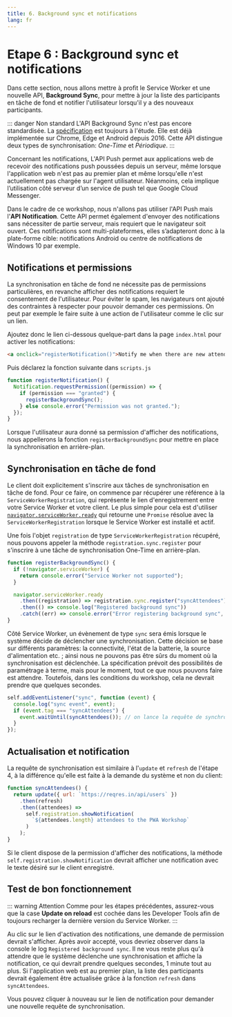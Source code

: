 ```yaml
---
title: 6. Background sync et notifications
lang: fr
---
```


# Etape 6 : Background sync et notifications

Dans cette section, nous allons mettre à profit le Service Worker et une nouvelle API, **Background Sync**, pour mettre à jour la liste des participants en tâche de fond et notifier l'utilisateur lorsqu'il y a des nouveaux participants.

::: danger Non standard
L'API Background Sync n'est pas encore standardisée. La [spécification](https://wicg.github.io/BackgroundSync/spec/) est toujours à l'étude. Elle est déjà implémentée sur Chrome, Edge et Android depuis 2016. Cette API distingue deux types de synchronisation: _One-Time_ et _Périodique_.
:::

Concernant les notifications, L'API Push permet aux applications web de recevoir des notifications push poussées depuis un serveur, même lorsque l'application web n'est pas au premier plan et même lorsqu'elle n'est actuellement pas chargée sur l'agent utilisateur. Néanmoins, cela implique l’utilisation côté serveur d’un service de push tel que Google Cloud Messenger.

Dans le cadre de ce workshop, nous n'allons pas utiliser l'API Push mais l'**API Notification**. Cette API permet également d'envoyer des notifications sans nécessiter de partie serveur, mais requiert que le navigateur soit ouvert. Ces notifications sont multi-plateformes, elles s’adapteront donc à la plate-forme cible: notifications Android ou centre de notifications de Windows 10 par exemple.

## Notifications et permissions

La synchronisation en tâche de fond ne nécessite pas de permissions particulières, en revanche afficher des notifications requiert le consentement de l'utilisateur. Pour éviter le spam, les navigateurs ont ajouté des contraintes à respecter pour pouvoir demander ces permissions. On peut par exemple le faire suite à une action de l'utilisateur comme le clic sur un lien.

Ajoutez donc le lien ci-dessous quelque-part dans la page `index.html` pour activer les notifications:

```html
<a onclick="registerNotification()">Notify me when there are new attendees</a>
```

Puis déclarez la fonction suivante dans `scripts.js`

```js
function registerNotification() {
  Notification.requestPermission((permission) => {
    if (permission === "granted") {
      registerBackgroundSync();
    } else console.error("Permission was not granted.");
  });
}
```

Lorsque l'utilisateur aura donné sa permission d'afficher des notifications, nous appellerons la fonction `registerBackgroundSync` pour mettre en place la synchronisation en arrière-plan.

## Synchronisation en tâche de fond

Le client doit explicitement s'inscrire aux tâches de synchronisation en tâche de fond. Pour ce faire, on commence par récupérer une référence à la `ServiceWorkerRegistration`, qui représente le lien d'enregistrement entre votre Service Worker et votre client. Le plus simple pour cela est d'utiliser [`navigator.serviceWorker.ready`](https://developer.mozilla.org/en-US/docs/Web/API/ServiceWorkerContainer/ready) qui retourne une `Promise` résolue avec la `ServiceWorkerRegistration` lorsque le Service Worker est installé et actif.

Une fois l'objet `registration` de type `ServiceWorkerRegistration` récupéré, nous pouvons appeler la méthode `registration.sync.register` pour s'inscrire à une tâche de synchronisation One-Time en arrière-plan.

```js
function registerBackgroundSync() {
  if (!navigator.serviceWorker) {
    return console.error("Service Worker not supported");
  }

  navigator.serviceWorker.ready
    .then((registration) => registration.sync.register("syncAttendees"))
    .then(() => console.log("Registered background sync"))
    .catch((err) => console.error("Error registering background sync", err));
}
```

Côté Service Worker, un évènement de type `sync` sera émis lorsque le système décide de déclencher une synchronisation. Cette décision se base sur différents paramètres: la connectivité, l'état de la batterie, la source d'alimentation etc. ; ainsi nous ne pouvons pas être sûrs du moment où la synchronisation est déclenchée. La spécification prévoit des possibilités de paramétrage à terme, mais pour le moment, tout ce que nous pouvons faire est attendre. Toutefois, dans les conditions du workshop, cela ne devrait prendre que quelques secondes.

```js
self.addEventListener("sync", function (event) {
  console.log("sync event", event);
  if (event.tag === "syncAttendees") {
    event.waitUntil(syncAttendees()); // on lance la requête de synchronisation
  }
});
```

## Actualisation et notification

La requête de synchronisation est similaire à l'`update` et `refresh` de l'étape 4, à la différence qu'elle est faite à la demande du système et non du client:

```js
function syncAttendees() {
  return update({ url: `https://reqres.in/api/users` })
    .then(refresh)
    .then((attendees) =>
      self.registration.showNotification(
        `${attendees.length} attendees to the PWA Workshop`
      )
    );
}
```

Si le client dispose de la permission d'afficher des notifications, la méthode `self.registration.showNotification` devrait afficher une notification avec le texte désiré sur le client enregistré.

## Test de bon fonctionnement

::: warning Attention
Comme pour les étapes précédentes, assurez-vous que la case **Update on reload** est cochée dans les Developer Tools afin de toujours recharger la dernière version du Service Worker.
:::

Au clic sur le lien d'activation des notifications, une demande de permission devrait s'afficher. Après avoir accepté, vous devriez observer dans la console le log `Registered background sync`. Il ne vous reste plus qu'à attendre que le système déclenche une synchronisation et affiche la notification, ce qui devrait prendre quelques secondes, 1 minute tout au plus. Si l'application web est au premier plan, la liste des participants devrait également être actualisée grâce à la fonction `refresh` dans `syncAttendees`.

Vous pouvez cliquer à nouveau sur le lien de notification pour demander une nouvelle requête de synchronisation.
